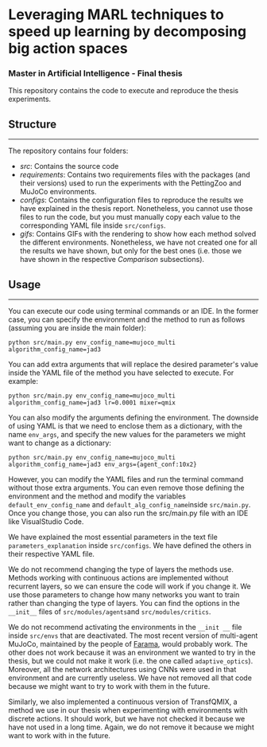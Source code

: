 # Leveraging MARL techniques to speed up learning by decomposing big action spaces

### Master in Artificial Intelligence - Final thesis

This repository contains the code to execute and reproduce the thesis experiments.

## Structure

***

The repository contains four folders:

* *src*: Contains the source code
* *requirements*: Contains two requirements files with the packages (and their versions) used to run the experiments with the PettingZoo and MuJoCo environments. 
* *configs*: Contains the configuration files to reproduce the results we have explained in the thesis report. Nonetheless, you cannot use those files to run the code, but you must manually copy each value to the corresponding YAML file inside `src/configs`.
* *gifs*: Contains GIFs with the rendering to show how each method solved the different environments. Nonetheless, we have not created one for all the results we have shown, but only for the best ones (i.e. those we have shown in the respective *Comparison* subsections).

## Usage

***

You can execute our code using terminal commands or an IDE. In the former case, you can specify the environment and the method to run as follows (assuming you are inside the main folder):

````shell
python src/main.py env_config_name=mujoco_multi algorithm_config_name=jad3
````

You can add extra arguments that will replace the desired parameter's value inside the YAML file of the method you have selected to execute. For example:

```shell
python src/main.py env_config_name=mujoco_multi algorithm_config_name=jad3 lr=0.0001 mixer=qmix
```

You can also modify the arguments defining the environment. The downside of using YAML is that we need to enclose them as a dictionary, with the name `env_args`, and specify the new values for the parameters we might want to change as a dictionary:

```shell
python src/main.py env_config_name=mujoco_multi algorithm_config_name=jad3 env_args={agent_conf:10x2}
```

However, you can modify the YAML files and run the terminal command without those extra arguments. You can even remove those defining the environment and the method and modify the variables `default_env_config_name` and `default_alg_config_name`inside `src/main.py`. Once you change those, you can also run the src/main.py file with an IDE like VisualStudio Code.

We have explained the most essential parameters in the text file `parameters_explanation` inside `src/configs`. We have defined the others in their respective YAML file. 

We do not recommend changing the type of layers the methods use. Methods working with continuous actions are implemented without recurrent layers, so we can ensure the code will work if you change it. We use those parameters to change how many networks you want to train rather than changing the type of layers. You can find the options in the  `__init__` files of `src/modules/agents`and `src/modules/critics`.

We do not recommend activating the environments in the `__init __` file inside `src/envs` that are deactivated. The most recent version of multi-agent MuJoCo, maintained by the people of [Farama](https://robotics.farama.org/envs/MaMuJoCo/), would probably work. The other does not work because it was an environment we wanted to try in the thesis, but we could not make it work (i.e. the one called `adaptive_optics`). Moreover, all the network architectures using CNNs were used in that environment and are currently useless. We have not removed all that code because we might want to try to work with them in the future.

Similarly, we also implemented a continuous version of TransfQMIX, a method we use in our thesis when experimenting with environments with discrete actions. It should work, but we have not checked it because we have not used in a long time. Again, we do not remove it because we might want to work with in the future.

